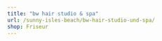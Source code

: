 ```yaml
---
title: "bw hair studio & spa"
url: /sunny-isles-beach/bw-hair-studio-und-spa/
shop: Friseur
---
```


